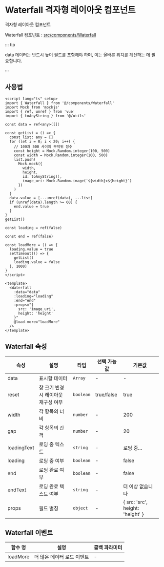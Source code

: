 # Waterfall 격자형 레이아웃 컴포넌트

격자형 레이아웃 컴포넌트

Waterfall 컴포넌트 : [src/components/Waterfall](https://github.com/web2-solution/web2-vue-framework/tree/dev/src/components/Waterfall) 

::: tip

data 데이터는 반드시 높이 필드를 포함해야 하며, 이는 올바른 위치를 계산하는 데 필요합니다.

:::

## 사용법

```vue
<script lang="ts" setup>
import { Waterfall } from '@/components/Waterfall'
import Mock from 'mockjs'
import { ref, unref } from 'vue'
import { toAnyString } from '@/utils'

const data = ref<any>([])

const getList = () => {
  const list: any = []
  for (let i = 0; i < 20; i++) {
    // 100과 500 사이의 무작위 정수
    const height = Mock.Random.integer(100, 500)
    const width = Mock.Random.integer(100, 500)
    list.push(
      Mock.mock({
        width,
        height,
        id: toAnyString(),
        image_uri: Mock.Random.image(`${width}x${height}`)
      })
    )
  }
  data.value = [...unref(data), ...list]
  if (unref(data).length >= 60) {
    end.value = true
  }
}
getList()

const loading = ref(false)

const end = ref(false)

const loadMore = () => {
  loading.value = true
  setTimeout(() => {
    getList()
    loading.value = false
  }, 1000)
}
</script>

<template>
  <Waterfall
    :data="data"
    :loading="loading"
    :end="end"
    :props="{
      src: 'image_uri',
      height: 'height'
    }"
    @load-more="loadMore"
  />
</template>

```

## Waterfall 속성<span id="Waterfall"></span>

| 속성 | 설명 | 타입 | 선택 가능 값 | 기본값 |
| ---- | ---- | ---- | ---- | ---- |
| data | 표시할 데이터 | `Array` | - | - |
| reset | 창 크기 변경 시 레이아웃 재구성 여부| `boolean` | true/false | true |
| width | 각 항목의 너비 | `number` | - | 200 |
| gap | 각 항목의 간격 | `number` | - | 20 |
| loadingText | 로딩 중 텍스트 | `string` | - | 로딩 중... |
| loading | 로딩 중 여부 | `boolean` | - | false |
| end | 로딩 완료 여부 | `boolean` | - | false |
| endText | 로딩 완료 텍스트 여부 | `string` | - | 더 이상 없습니다 |
| props | 필드 별칭 | `object` | - | { src: 'src', height: 'height' } |

## Waterfall 이벤트

| 함수 명 | 설명 | 콜백 파라미터 |
| ---- | ---- | ---- |
| loadMore | 더 많은 데이터 로드 이벤트 | - |